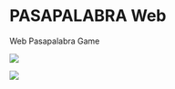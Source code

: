 # PASAPALABRA Web

Web Pasapalabra Game

![](https://github.com/alicia-alcaide/skylab-bootcamp-201904/blob/feature/precourse/staff/alicia-alcaide/precourse/pasapalabra-2/images/pasapalabra.JPG?raw=true)

![](https://github.com/alicia-alcaide/skylab-bootcamp-201904/blob/feature/precourse/staff/alicia-alcaide/precourse/pasapalabra-2/images/pasapalabra2.JPG?raw=true)